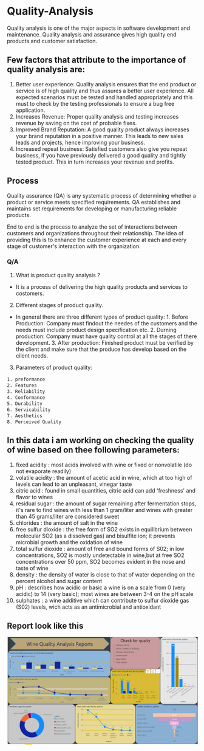 # Quality-Analysis

Quality analysis is one of the major aspects in software development and maintenance. Quality analysis and assurance gives high quality end products and customer satisfaction.

## Few factors that attribute to the importance of quality analysis are:

1. Better user experience: Quality analysis ensures that the end product or service is of high quality and thus assures a better user experience. All expected scenarios must be tested and handled appropriately and this must to check by the testing professionals to ensure a bug free application.
2. Increases Revenue: Proper quality analysis and testing increases revenue by saving on the cost of probable fixes.
3. Improved Brand Reputation: A good quality product always increases your brand reputation in a positive manner. This leads to new sales leads and projects, hence improving your business.
4. Increased repeat business: Satisfied customers also give you repeat business, if you have previously delivered a good quality and tightly tested product. This in turn increases your revenue and profits.

## Process 

Quality assurance (QA) is any systematic process of determining whether a product or service meets specified requirements. QA establishes and maintains set requirements for developing or manufacturing reliable products.

End to end is the process to analyze the set of interactions between customers and organizations throughout their relationship. The idea of providing this is to enhance the customer experience at each and every stage of customer's interaction with the organization.


### Q/A

1. What is product quality analysis ?
* It is a process of delivering the high quality products and services to costomers.

2. Different stages of product quality.
* In general there are three different types of product quality:
        1. Before Production: Company must findout the needes of the customers and the needs must include product design specification etc.
        2. Durning production: Company must have quality control at all the stages of there development.
        3. After production: Finished product must be verified by the client and make sure that the produce has develop based on the cilent needs.

3. Parameters of product quality:
```
1. preformance
2. Features
3. Reliability
4. Conformance
5. Durability
6. Servicability
7. Aesthetics
8. Perceived Quality
```


## In this data i am working on checking the quality of wine based on thee following parameters:

1. fixed acidity : most acids involved with wine or fixed or nonvolatile (do not evaporate readily)
2. volatile acidity : the amount of acetic acid in wine, which at too high of levels can lead to an unpleasant, vinegar taste
3. citric acid : found in small quantities, citric acid can add 'freshness' and flavor to wines
4. residual sugar : the amount of sugar remaining after fermentation stops, it's rare to find wines with less than 1 gram/liter and wines with greater than 45 grams/liter are considered sweet
5. chlorides : the amount of salt in the wine
6. free sulfur dioxide : the free form of SO2 exists in equilibrium between molecular SO2 (as a dissolved gas) and bisulfite ion; it prevents microbial growth and the oxidation of wine
7. total sulfur dioxide : amount of free and bound forms of S02; in low concentrations, SO2 is mostly undetectable in wine,but at free SO2 concentrations over 50 ppm, SO2 becomes evident in the nose and taste of wine
8. density : the density of water is close to that of water depending on the percent alcohol and sugar content
9. pH : describes how acidic or basic a wine is on a scale from 0 (very acidic) to 14 (very basic); most wines are between 3-4 on the pH scale
10. sulphates : a wine additive which can contribute to sulfur dioxide gas (S02) levels, wich acts as an antimicrobial and antioxidant

## Report look like this 

![image](https://github.com/mukesh1996-ds/Quality-Analysis/blob/main/Screenshorts/wineQuality.png)

